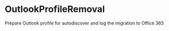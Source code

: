 # OutlookProfileRemoval
Prepare Outlook profile for autodiscover and log the migration to Office 365
